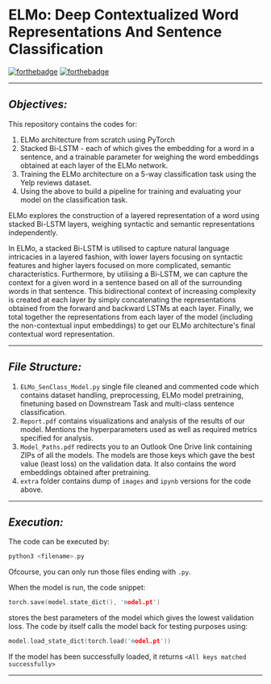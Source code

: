 # **ELMo: Deep Contextualized Word Representations And Sentence Classification**

[![forthebadge](https://forthebadge.com/images/badges/made-with-python.svg)](https://forthebadge.com)
[![forthebadge](https://forthebadge.com/images/badges/fixed-bugs.svg)](https://forthebadge.com)

-----
## ***Objectives:***

This repository contains the codes for:
1. ELMo architecture from scratch using PyTorch 
2. Stacked Bi-LSTM - each of which gives the
embedding for a word in a sentence, and a trainable parameter for weighing the word embeddings
obtained at each layer of the ELMo network. 
3. Training the ELMo architecture on a 5-way classification task using the Yelp reviews
dataset.
4. Using the above to build a pipeline for training and evaluating your model on the classification task.

ELMo explores the construction of a layered representation of a word using stacked Bi-LSTM layers, weighing syntactic and semantic representations independently.

In ELMo, a stacked Bi-LSTM is utilised to capture natural language intricacies in a layered fashion, with lower layers focusing on syntactic features and higher layers focused on more complicated, semantic characteristics. Furthermore, by utilising a Bi-LSTM, we can capture the context for a given word in a sentence based on all of the surrounding words in that sentence. This bidirectional context of increasing complexity is created at each layer by simply concatenating the representations obtained from the forward and backward LSTMs at each layer. Finally, we total together the representations from each layer of the model (including the non-contextual input embeddings) to get our ELMo architecture's final contextual word representation.

-----

## ***File Structure:***

1. `ELMo_SenClass_Model.py` single file cleaned and commented code which contains dataset handling, preprocessing, ELMo model pretraining, finetuning based on Downstream Task and multi-class sentence classification. 
2. `Report.pdf` contains visualizations and analysis of the results of our model. Mentions the hyperparameters used as well as required metrics specified for analysis.
3. `Model_Paths.pdf` redirects you to an Outlook One Drive link containing ZIPs of all the models. The models are those keys which gave the best value (least loss) on the validation data. It also contains the word embeddings obtained after pretraining.
4. `extra` folder contains dump of `images` and `ipynb` versions for the code above.
-----

## ***Execution:***
The code can be executed by:
```c++
python3 <filename>.py
```
Ofcourse, you can only run those files ending with `.py`. 

When the model is run, the code snippet:
```c++
torch.save(model.state_dict(), 'model.pt')
```
stores the best parameters of the model which gives the lowest validation loss.
The code by itself calls the model back for testing purposes using:
```c++
model.load_state_dict(torch.load('model.pt'))
```
If the model has been successfully loaded, it returns
`<All keys matched successfully>`

-----
